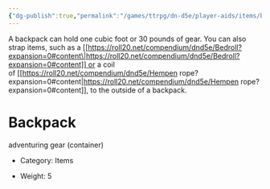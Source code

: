 ```yaml
---
{"dg-publish":true,"permalink":"/games/ttrpg/dn-d5e/player-aids/items/backpack/","tags":["ttrpg/dnd/5e","container"],"noteIcon":""}
---
```



A backpack can hold one cubic foot or 30 pounds of gear. You can also strap items, such as a [[https://roll20.net/compendium/dnd5e/Bedroll?expansion=0#content\|https://roll20.net/compendium/dnd5e/Bedroll?expansion=0#content]] or a coil of [[https://roll20.net/compendium/dnd5e/Hempen rope?expansion=0#content\|https://roll20.net/compendium/dnd5e/Hempen rope?expansion=0#content]], to the outside of a backpack.  
  
# Backpack

adventuring gear (container)

- Category: Items

- Weight: 5
